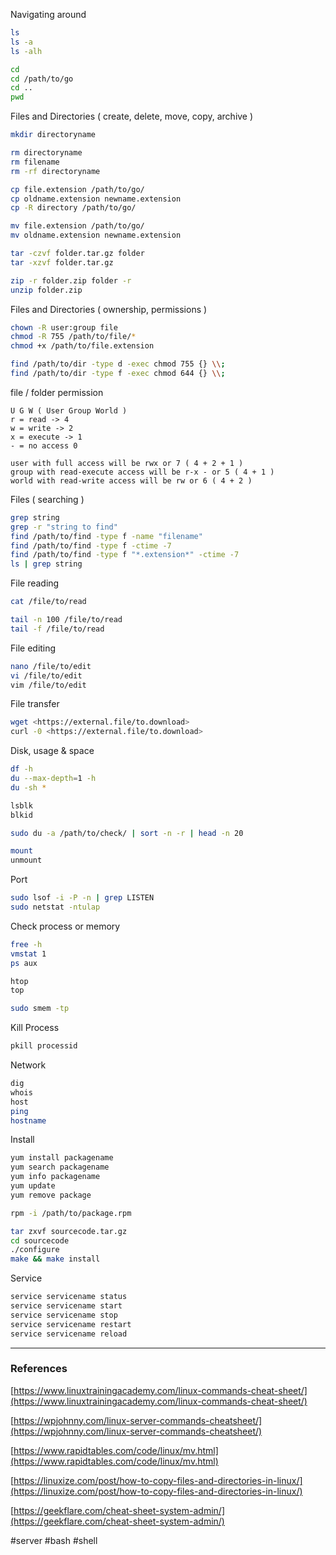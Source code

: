 Navigating around

```bash
ls
ls -a
ls -alh
```

```bash
cd 
cd /path/to/go
cd ..
pwd
```

Files and Directories ( create, delete, move, copy, archive )

```bash
mkdir directoryname

rm directoryname 
rm filename
rm -rf directoryname

cp file.extension /path/to/go/
cp oldname.extension newname.extension
cp -R directory /path/to/go/

mv file.extension /path/to/go/
mv oldname.extension newname.extension

tar -czvf folder.tar.gz folder
tar -xzvf folder.tar.gz

zip -r folder.zip folder -r
unzip folder.zip
```

Files and Directories ( ownership, permissions )

```bash
chown -R user:group file 
chmod -R 755 /path/to/file/*
chmod +x /path/to/file.extension

find /path/to/dir -type d -exec chmod 755 {} \\;
find /path/to/dir -type f -exec chmod 644 {} \\;
```

file / folder permission

```
U G W ( User Group World ) 
r = read -> 4
w = write -> 2
x = execute -> 1
- = no access 0 

user with full access will be rwx or 7 ( 4 + 2 + 1 )
group with read-execute access will be r-x - or 5 ( 4 + 1 )
world with read-write access will be rw or 6 ( 4 + 2 )
```

Files ( searching )

```bash
grep string
grep -r "string to find"
find /path/to/find -type f -name "filename"
find /path/to/find -type f -ctime -7
find /path/to/find -type f "*.extension*" -ctime -7
ls | grep string
```

File reading

```bash
cat /file/to/read

tail -n 100 /file/to/read
tail -f /file/to/read
```

File editing

```bash
nano /file/to/edit
vi /file/to/edit
vim /file/to/edit
```

File transfer

```bash
wget <https://external.file/to.download>
curl -0 <https://external.file/to.download>
```

Disk, usage & space

```bash
df -h
du --max-depth=1 -h
du -sh *

lsblk
blkid

sudo du -a /path/to/check/ | sort -n -r | head -n 20

mount
unmount
```

Port

```bash
sudo lsof -i -P -n | grep LISTEN
sudo netstat -ntulap
```

Check process or memory

```bash
free -h
vmstat 1
ps aux 

htop
top

sudo smem -tp
```

Kill Process

```bash
pkill processid
```

Network

```bash
dig
whois 
host
ping
hostname
```

Install

```bash
yum install packagename
yum search packagename
yum info packagename
yum update
yum remove package

rpm -i /path/to/package.rpm

tar zxvf sourcecode.tar.gz
cd sourcecode
./configure
make && make install
```

Service

```bash
service servicename status
service servicename start
service servicename stop
service servicename restart
service servicename reload
```

---

### References

[](https://www.linuxtrainingacademy.com/linux-commands-cheat-sheet/)[https://www.linuxtrainingacademy.com/linux-commands-cheat-sheet/](https://www.linuxtrainingacademy.com/linux-commands-cheat-sheet/)

[](https://wpjohnny.com/linux-server-commands-cheatsheet/)[https://wpjohnny.com/linux-server-commands-cheatsheet/](https://wpjohnny.com/linux-server-commands-cheatsheet/)

[](https://www.rapidtables.com/code/linux/mv.html)[https://www.rapidtables.com/code/linux/mv.html](https://www.rapidtables.com/code/linux/mv.html)

[](https://linuxize.com/post/how-to-copy-files-and-directories-in-linux/)[https://linuxize.com/post/how-to-copy-files-and-directories-in-linux/](https://linuxize.com/post/how-to-copy-files-and-directories-in-linux/)

[](https://geekflare.com/cheat-sheet-system-admin/)[https://geekflare.com/cheat-sheet-system-admin/](https://geekflare.com/cheat-sheet-system-admin/)

#server #bash #shell